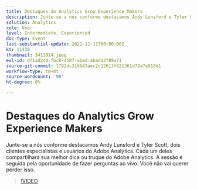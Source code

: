```yaml
---
title: Destaques do Analytics Grow Experience Makers
description: Junte-se a nós conforme destacamos Andy Lunsford e Tyler Scott, dois clientes especialistas e usuários do Adobe Analytics. Cada um deles compartilhará sua melhor dica ou truque do Adobe Analytics. A sessão é seguida pela oportunidade de fazer perguntas ao vivo. Você não vai querer perder isso.
solution: Analytics
role: User
level: Intermediate, Experienced
doc-type: Event
last-substantial-update: 2022-11-11T00:00:00Z
kt: 11439
thumbnail: 3411014.jpeg
exl-id: df1ad240-f6c8-4507-abed-abadd2f89a71
source-git-commit: 1792dc318643aec2c12613f621361d72a7a918b1
workflow-type: tm+mt
source-wordcount: '98'
ht-degree: 0%

---
```


# Destaques do Analytics Grow Experience Makers

Junte-se a nós conforme destacamos Andy Lunsford e Tyler Scott, dois clientes especialistas e usuários do Adobe Analytics. Cada um deles compartilhará sua melhor dica ou truque do Adobe Analytics. A sessão é seguida pela oportunidade de fazer perguntas ao vivo. Você não vai querer perder isso.

>[!VIDEO](https://video.tv.adobe.com/v/3411014/?quality=12&learn=on)
